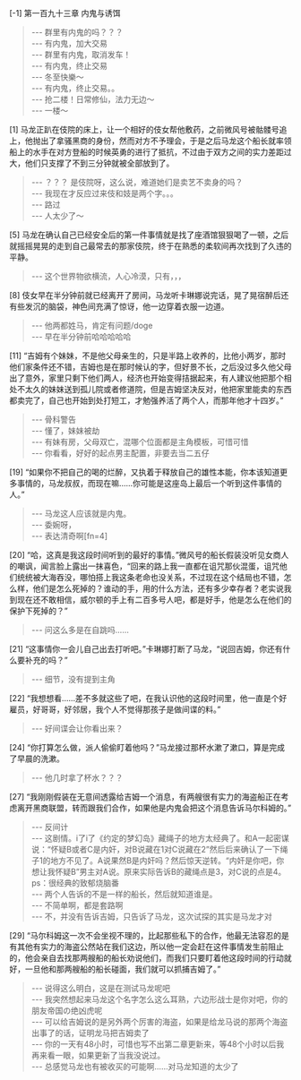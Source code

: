 
[-1] 第一百九十三章 内鬼与诱饵
>--- 群里有内鬼的吗？？？<br>
>--- 有内鬼，加大交易<br>
>--- 群里有内鬼，取消发车！<br>
>--- 有内鬼，终止交易<br>
>--- 冬至快樂～<br>
>--- 有内鬼，终止交易。。<br>
>--- 抢二楼！日常修仙，法力无边～<br>
>--- 一楼～<br>

[1] 马龙正趴在伎院的床上，让一个相好的伎女帮他敷药，之前微风号被骷髅号追上，他抛出了拿骚黑商的身份，然而对方不予理会，于是之后马龙这个船长就率领船上的水手在对方登船的时候英勇的进行了抵抗，不过由于双方之间的实力差距过大，他们只支撑了不到三分钟就被全部放到了。
>--- ？？？
是伎院呀，这么说，难道她们是卖艺不卖身的吗？<br>
>--- 我现在才反应过来伎和妓是两个字。。。<br>
>--- 路过<br>
>--- 人太少了～<br>

[5] 马龙在确认自己已经安全后的第一件事情就是找了座酒馆狠狠喝了一顿，之后就摇摇晃晃的走到自己最常去的那家伎院，终于在熟悉的柔软间再次找到了久违的平静。
>--- 这个世界物欲横流，人心冷漠，只有，，，<br>

[8] 伎女早在半分钟前就已经离开了房间，马龙听卡琳娜说完话，晃了晃宿醉后还有些发沉的脑袋，神色间充满了惊讶，他一边穿着衣服一边道。
>--- 他两都姓马，肯定有问题/doge<br>
>--- 早在半分钟前哈哈哈哈哈<br>

[11] “吉姆有个妹妹，不是他父母亲生的，只是半路上收养的，比他小两岁，那时他们家条件还不错，吉姆也是在那时候认的字，但好景不长，之后没过多久他父母出了意外，家里只剩下他们两人，经济也开始变得拮据起来，有人建议他把那个相处不太久的妹妹送到孤儿院或者修道院，但是吉姆坚决反对，他把家里能卖的东西都卖完了，自己也开始到处打短工，才勉强养活了两个人，而那年他才十四岁。”
>--- 骨科警告<br>
>--- 懂了，妹妹被劫<br>
>--- 有妹有房，父母双亡，混哪个位面都是主角模板，可惜可惜<br>
>--- 你看看，好好的起点男主配置，非要去当二五仔<br>

[19] “如果你不把自己的喝的烂醉，又执着于释放自己的雄性本能，你本该知道更多事情的，马龙叔叔，而现在嘛……你可能是这座岛上最后一个听到这件事情的人。”
>--- 马龙这人应该就是内鬼。<br>
>--- 委婉呀，<br>
>--- 表达清奇啊[fn=4]<br>

[20] “哈，这真是我这段时间听到的最好的事情。”微风号的船长假装没听见女商人的嘲讽，闻言脸上露出一抹喜色，“回来的路上我一直都在诅咒那伙混蛋，诅咒他们统统被大海吞没，哪怕搭上我这条老命也没关系，不过现在这个结局也不错，怎么样，他们是怎么死掉的？谁动的手，用的什么方法，还有多少幸存者？老实说我到现在还不敢相信，威尔顿的手上有二百多号人吧，都是好手，他是怎么在他们的保护下死掉的？”
>--- 问这么多是在自跳吗……<br>

[21] “这事情你一会儿自己出去打听吧。”卡琳娜打断了马龙，“说回吉姆，你还有什么要补充的吗？”
>--- 细节，没有提到主角<br>

[22] “我想想看……差不多就这些了吧，在我认识他的这段时间里，他一直是个好雇员，好哥哥，好邻居，我个人不觉得那孩子是做间谍的料。”
>--- 好间谍会让你看出来？<br>

[24] “你打算怎么做，派人偷偷盯着他吗？”马龙接过那杯水漱了漱口，算是完成了早晨的洗漱。
>--- 他几时拿了杯水？？？<br>

[27] “我刚刚假装在无意间透露给吉姆一个消息，有两艘很有实力的海盗船正在考虑离开黑商联盟，转而跟我们合作，如果他是内鬼会把这个消息告诉马尔科姆的。”
>--- 反间计<br>
>--- 这剧情。i了i了《约定的梦幻岛》藏绳子的地方太经典了。和A一起密谋说：“怀疑B或者C是内奸，对B说藏在1对C说藏在2”然后后来确认了一下绳子1的地方不见了。A说果然B是内奸吗？然后惊天逆转。“内奸是你吧，你想让我怀疑B”男主对A说。原来实际告诉B的藏绳点是3，对C说的点是4。ps：很经典的致郁烧脑番<br>
>--- 两个人告诉的不是一样的船长，然后就知道谁是。<br>
>--- 不简单啊，都是套路啊<br>
>--- 不，并没有告诉吉姆，只告诉了马龙，这次试探的其实是马龙才对<br>

[29] “马尔科姆这一次不会坐视不理的，比起那些私下的合作，他最无法容忍的是有其他有实力的海盗公然站在我们这边，所以他一定会赶在这件事情发生前阻止的，他会亲自去找那两艘船的船长劝说他们，而我们只要盯着他这段时间的行动就好，一旦他和那两艘船的船长碰面，我们就可以抓捕吉姆了。”
>--- 说得这么明白，这是在测试马龙呢吧<br>
>--- 我突然想起来马龙这个名字怎么这么耳熟，六边形战士是你对吧，你的朋友帝国の绝凶虎呢<br>
>--- 可以给吉姆说的是另外两个厉害的海盗，如果是给龙马说的那两个海盗出事了的话，证明龙马把吉姆卖了<br>
>--- 你的一天有48小时，可惜也写不出第二章更新来，等48个小时以后我再来看一眼，如果更新了当我没说过。<br>
>--- 总感觉马龙也有被收买的可能啊……对马龙知道的太少了<br>
